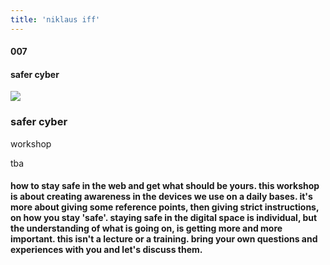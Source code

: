 ```yaml
---
title: 'niklaus iff'
---
```

<!-- number//title -->
<div class="work-col1">

#### 007

#### safer cyber

</div>

<!-- images -->
<div class="work-col2-3">
<div class="work-col2">
<div class="work-img">

![](/images/safercyber.jpg)

</div>
</div>

<!-- image info -->
<!-- if video double div -->
<div class="work-col3">
<div class="work-col3-div">

### safer cyber

workshop

tba

</div>
</div>
</div>

<!-- links -->
<div class="work-col4">

<!-- <a class="work-links" href="https://doc.niklausiff.ch/" target="_blank">doc</a> -->

<!-- <a class="work-links" href="https://github.com/nikischwdrtr/noindex" target="_blank">github</a> -->

</div>

<!-- text -->

#### how to stay safe in the web and get what should be yours. this workshop is about creating awareness in the devices we use on a daily bases. it's more about giving some reference points, then giving strict instructions, on how you stay 'safe'. staying safe in the digital space is individual, but the understanding of what is going on, is getting more and more important. this isn't a lecture or a training. bring your own questions and experiences with you and let's discuss them. 